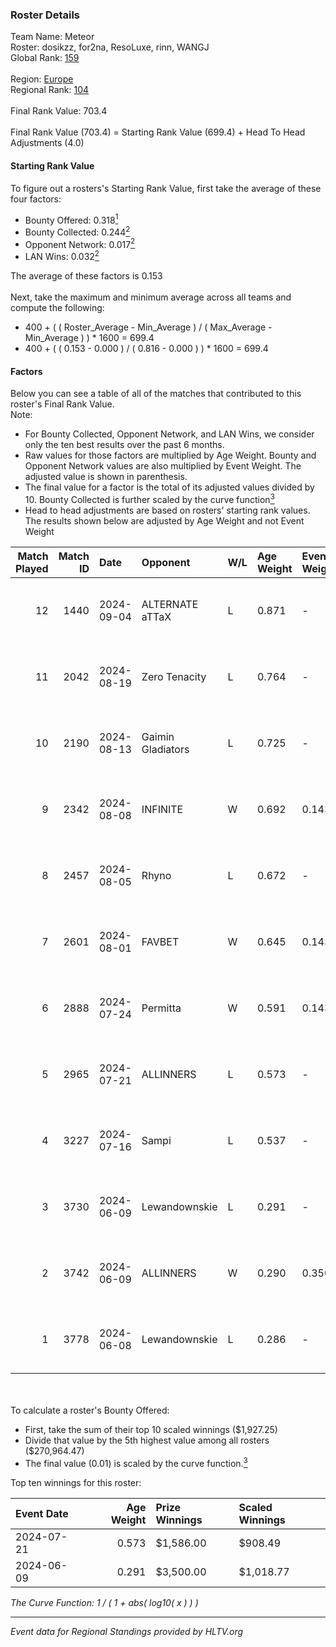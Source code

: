 ### Roster Details<br />
Team Name: Meteor<br />
Roster: dosikzz, for2na, ResoLuxe, rinn, WANGJ<br />
Global Rank: [159](../../standings_global_2024_10_23.md)<br />
<br />
Region: [Europe]( ../../standings_europe_2024_10_23.md)<br />
Regional Rank: [104]( ../../standings_europe_2024_10_23.md)<br />
<br />
Final Rank Value:  703.4<br />
<br />
Final Rank Value (703.4) = Starting Rank Value (699.4) + Head To Head Adjustments (4.0)<br />

#### Starting Rank Value<br />
To figure out a rosters's Starting Rank Value, first take the average of these four factors:<br />
- Bounty Offered: 0.318[<sup>1</sup>](#table2)
- Bounty Collected: 0.244[<sup>2</sup>](#table1)
- Opponent Network: 0.017[<sup>2</sup>](#table1)
- LAN Wins: 0.032[<sup>2</sup>](#table1)

The average of these factors is 0.153<br />
<br />
Next, take the maximum and minimum average across all teams and compute the following:<br />
- 400 + ( ( Roster_Average - Min_Average ) / ( Max_Average - Min_Average ) ) * 1600 = 699.4
- 400 + ( ( 0.153 - 0.000 ) / ( 0.816 - 0.000 ) ) * 1600 = 699.4


#### Factors<br />
Below you can see a table of all of the matches that contributed to this roster's Final Rank Value.<br />
Note:<br />

- For Bounty Collected, Opponent Network, and LAN Wins, we consider only the ten best results over the past 6 months.
- Raw values for those factors are multiplied by Age Weight. Bounty and Opponent Network values are also multiplied by Event Weight. The adjusted value is shown in parenthesis.
- The final value for a factor is the total of its adjusted values divided by 10. Bounty Collected is further scaled by the curve function[<sup>3</sup>](#curveFunction)
- Head to head adjustments are based on rosters' starting rank values. The results shown below are adjusted by Age Weight and not Event Weight
<span id="table1"></span><br />


| Match Played | Match ID | Date       | Opponent          | W/L | Age Weight | Event Weight | Bounty Collected | Opponent Network | LAN Wins  | H2H Adj. | Roster                                     |
| -: | -: | :- | :- | :- | :- | :- | :- | :- | :- | -: | :- |
|           12 |     1440 | 2024-09-04 | ALTERNATE aTTaX   | L   | 0.871      | -            | -                | -                | -         |    -5.03 | dosikzz, for2na, ResoLuxe, rinn, WANGJ     |
|           11 |     2042 | 2024-08-19 | Zero Tenacity     | L   | 0.764      | -            | -                | -                | -         |    -3.16 | dosikzz, for2na, ResoLuxe, rinn, WANGJ     |
|           10 |     2190 | 2024-08-13 | Gaimin Gladiators | L   | 0.725      | -            | -                | -                | -         |    -6.38 | dosikzz, for2na, ResoLuxe, rinn, WANGJ     |
|            9 |     2342 | 2024-08-08 | INFINITE          | W   | 0.692      | 0.143        | 0.000 (0.000)    | 0.088 (0.009)    | 0 (0.000) |     6.52 | dosikzz, for2na, ResoLuxe, rinn, WANGJ     |
|            8 |     2457 | 2024-08-05 | Rhyno             | L   | 0.672      | -            | -                | -                | -         |    -4.68 | dosikzz, for2na, ResoLuxe, rinn, WANGJ     |
|            7 |     2601 | 2024-08-01 | FAVBET            | W   | 0.645      | 0.143        | 0.050 (0.005)    | 0.873 (0.081)    | 0 (0.000) |    16.38 | dosikzz, for2na, ResoLuxe, rinn, WANGJ     |
|            6 |     2888 | 2024-07-24 | Permitta          | W   | 0.591      | 0.143        | 0.036 (0.003)    | 1.000 (0.084)    | 0 (0.000) |    15.16 | dosikzz, for2na, ResoLuxe, rinn, WANGJ     |
|            5 |     2965 | 2024-07-21 | ALLINNERS         | L   | 0.573      | -            | -                | -                | -         |    -9.00 | dosikzz, F0R3VER, for2na, OxygeN, rinn     |
|            4 |     3227 | 2024-07-16 | Sampi             | L   | 0.537      | -            | -                | -                | -         |    -2.90 | dosikzz, for2na, ResoLuxe, rinn, WANGJ     |
|            3 |     3730 | 2024-06-09 | Lewandownskie     | L   | 0.291      | -            | -                | -                | -         |    -3.38 | dosikzz, dukefissura, for2na, OxygeN, rinn |
|            2 |     3742 | 2024-06-09 | ALLINNERS         | W   | 0.290      | 0.350        | 0.003 (0.000)    | 0.010 (0.001)    | 1 (0.290) |     3.87 | dosikzz, dukefissura, for2na, OxygeN, rinn |
|            1 |     3778 | 2024-06-08 | Lewandownskie     | L   | 0.286      | -            | -                | -                | -         |    -3.35 | dosikzz, dukefissura, for2na, OxygeN, rinn |

<br />
<span id="table2"></span><br />
To calculate a roster's Bounty Offered:<br />

- First, take the sum of their top 10 scaled winnings ($1,927.25)
- Divide that value by the 5th highest value among all rosters ($270,964.47)
- The final value (0.01) is scaled by the curve function.[<sup>3</sup>](#curveFunction)

Top ten winnings for this roster:<br />

| Event Date | Age Weight | Prize Winnings | Scaled Winnings |
| :- | -: | :- | :- |
| 2024-07-21 |      0.573 | $1,586.00      | $908.49         |
| 2024-06-09 |      0.291 | $3,500.00      | $1,018.77       |


<span id="curveFunction"></span>_The Curve Function: 1 / ( 1 + abs( log10( x ) ) )_<br />

---
_Event data for Regional Standings provided by HLTV.org_<br />
